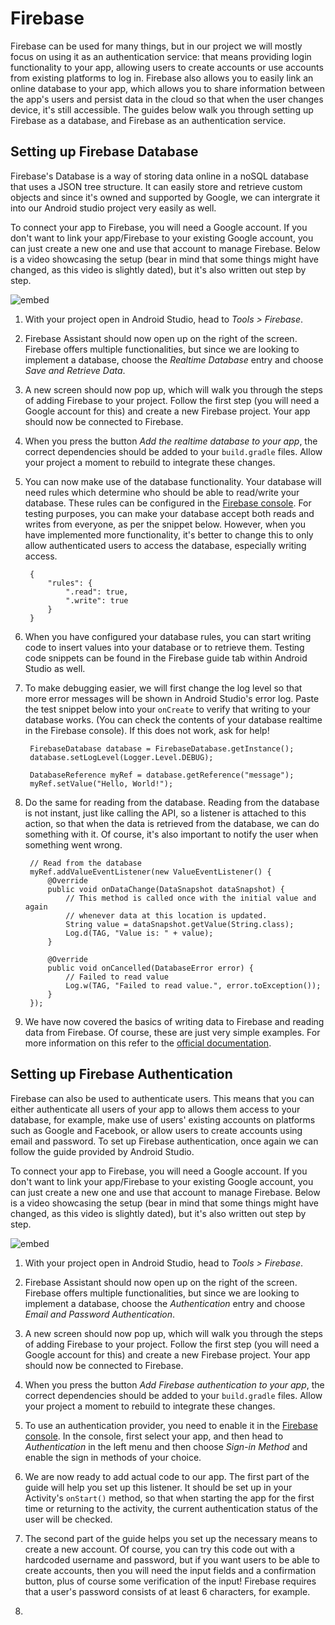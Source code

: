 # Firebase

Firebase can be used for many things, but in our project we will mostly focus on using it as an authentication service: that means providing login functionality to your app, allowing users to create accounts or use accounts from existing platforms to log in. Firebase also allows you to easily link an online database to your app, which allows you to share information between the app's users and persist data in the cloud so that when the user changes device, it's still accessible. The guides below walk you through setting up Firebase as a database, and Firebase as an authentication service.

## Setting up Firebase Database

Firebase's Database is a way of storing data online in a noSQL database that uses a JSON tree structure. It can easily store and retrieve custom objects and since it's owned and supported by Google, we can intergrate it into our Android studio project very easily as well. 

To connect your app to Firebase, you will need a Google account. If you don't want to link your app/Firebase to your existing Google account, you can just create a new one and use that account to manage Firebase. Below is a video showcasing the setup (bear in mind that some things might have changed, as this video is slightly dated), but it's also written out step by step.

![embed](https://player.vimeo.com/video/208360983)

1. With your project open in Android Studio, head to *Tools > Firebase*.

2. Firebase Assistant should now open up on the right of the screen. Firebase offers multiple functionalities, but since we are looking to implement a database, choose the *Realtime Database* entry and choose *Save and Retrieve Data*.

3. A new screen should now pop up, which will walk you through the steps of adding Firebase to your project. Follow the first step (you will need a Google account for this) and create a new Firebase project. Your app should now be connected to Firebase.

4. When you press the button *Add the realtime database to your app*, the correct dependencies should be added to your `build.gradle` files. Allow your project a moment to rebuild to integrate these changes.

5. You can now make use of the database functionality. Your database will need rules which determine who should be able to read/write your database. These rules can be configured in the [Firebase console](https://console.firebase.google.com/). For testing purposes, you can make your database accept both reads and writes from everyone, as per the snippet below. However, when you have implemented more functionality, it's better to change this to only allow authenticated users to access the database, especially writing access. 

        {
            "rules": {
                ".read": true,
                ".write": true
            }
        }

6. When you have configured your database rules, you can start writing code to insert values into your database or to retrieve them. Testing code snippets can be found in the Firebase guide tab within Android Studio as well. 

7. To make debugging easier, we will first change the log level so that more error messages will be shown in Android Studio's error log. Paste the test snippet below into your `onCreate` to verify that writing to your database works. (You can check the contents of your database realtime in the Firebase console). If this does not work, ask for help! 

        FirebaseDatabase database = FirebaseDatabase.getInstance();
        database.setLogLevel(Logger.Level.DEBUG);

        DatabaseReference myRef = database.getReference("message");
        myRef.setValue("Hello, World!");

8. Do the same for reading from the database. Reading from the database is not instant, just like calling the API, so a listener is attached to this action, so that when the data is retrieved from the database, we can do something with it. Of course, it's also important to notify the user when something went wrong. 

        // Read from the database
        myRef.addValueEventListener(new ValueEventListener() {
            @Override
            public void onDataChange(DataSnapshot dataSnapshot) {
                // This method is called once with the initial value and again
                // whenever data at this location is updated.
                String value = dataSnapshot.getValue(String.class);
                Log.d(TAG, "Value is: " + value);
            }

            @Override
            public void onCancelled(DatabaseError error) {
                // Failed to read value
                Log.w(TAG, "Failed to read value.", error.toException());
            }
        });

9. We have now covered the basics of writing data to Firebase and reading data from Firebase. Of course, these are just very simple examples. For more information on this refer to the [official documentation](https://firebase.google.com/docs/database/android/read-and-write).


## Setting up Firebase Authentication

Firebase can also be used to authenticate users. This means that you can either authenticate all users of your app to allows them access to your database, for example, make use of users' existing accounts on platforms such as Google and Facebook, or allow users to create accounts using email and password. To set up Firebase authentication, once again we can follow the guide provided by Android Studio. 

To connect your app to Firebase, you will need a Google account. If you don't want to link your app/Firebase to your existing Google account, you can just create a new one and use that account to manage Firebase. Below is a video showcasing the setup (bear in mind that some things might have changed, as this video is slightly dated), but it's also written out step by step.

![embed](https://player.vimeo.com/video/208276322)

1. With your project open in Android Studio, head to *Tools > Firebase*.

2. Firebase Assistant should now open up on the right of the screen. Firebase offers multiple functionalities, but since we are looking to implement a database, choose the *Authentication* entry and choose *Email and Password Authentication*.

3. A new screen should now pop up, which will walk you through the steps of adding Firebase to your project. Follow the first step (you will need a Google account for this) and create a new Firebase project. Your app should now be connected to Firebase.

4. When you press the button *Add Firebase authentication to your app*, the correct dependencies should be added to your `build.gradle` files. Allow your project a moment to rebuild to integrate these changes.

5. To use an authentication provider, you need to enable it in the [Firebase console](https://console.firebase.google.com/). In the console, first select your app, and then head to *Authentication* in the left menu and then choose *Sign-in Method* and enable the sign in methods of your choice.

6. We are now ready to add actual code to our app. The first part of the guide will help you set up this listener. It should be set up in your Activity's `onStart()` method, so that when starting the app for the first time or returning to the activity, the current authentication status of the user will be checked.

7. The second part of the guide helps you set up the necessary means to create a new account. Of course, you can try this code out with a hardcoded username and password, but if you want users to be able to create accounts, then you will need the input fields and a confirmation button, plus of course some verification of the input! Firebase requires that a user's password consists of at least 6 characters, for example.

8. 


